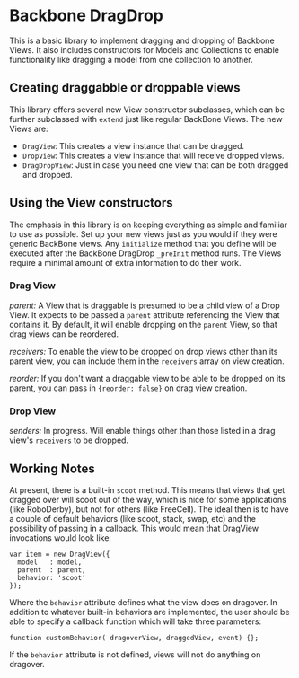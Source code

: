 # Backbone DragDrop

This is a basic library to implement dragging and dropping of Backbone Views. It also includes constructors for Models and Collections to enable functionality like dragging a model from one collection to another.

## Creating draggabble or droppable views

This library offers several new View constructor subclasses, which can be further subclassed with `extend` just like regular BackBone Views. The new Views are:

- `DragView`: This creates a view instance that can be dragged.
- `DropView`: This creates a view instance that will receive dropped views.
- `DragDropView`: Just in case you need one view that can be both dragged and dropped.

## Using the View constructors

The emphasis in this library is on keeping everything as simple and familiar to use as possible. Set up your new views just as you would if they were generic BackBone views. Any `initialize` method that you define will be executed after the BackBone DragDrop `_preInit` method runs. The Views require a minimal amount of extra information to do their work.

### Drag View

*parent:* A View that is draggable is presumed to be a child view of a Drop View. It expects to be passed a `parent` attribute referencing the View that contains it. By default, it will enable dropping on the `parent` View, so that drag views can be reordered.

*receivers:* To enable the view to be dropped on drop views other than its parent view, you can include them in the `receivers` array on view creation.

*reorder:* If you don't want a draggable view to be able to be dropped on its parent, you can pass in `{reorder: false}` on drag view creation.

### Drop View

*senders:* In progress. Will enable things other than those listed in a drag view's `receivers` to be dropped.

## Working Notes

At present, there is a built-in `scoot` method. This means that views that get dragged over will scoot out of the way, which is nice for some applications (like RoboDerby), but not for others (like FreeCell). The ideal then is to have a couple of default behaviors (like scoot, stack, swap, etc) and the possibility of passing in a callback. This would mean that DragView invocations would look like:

```
var item = new DragView({
  model   : model,
  parent  : parent,
  behavior: 'scoot'
});
```

Where the `behavior` attribute defines what the view does on dragover. In addition to whatever built-in behaviors are implemented, the user should be able to specify a callback function which will take three parameters:

```
function customBehavior( dragoverView, draggedView, event) {};
```

If the `behavior` attribute is not defined, views will not do anything on dragover.

